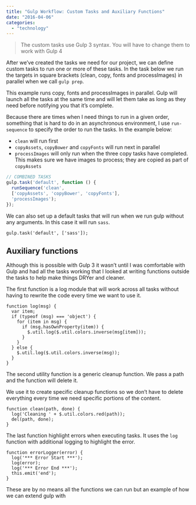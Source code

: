 ```yaml
---
title: "Gulp Workflow: Custom Tasks and Auxiliary Functions"
date: "2016-04-06"
categories: 
  - "technology"
---
```


> The custom tasks use Gulp 3 syntax. You will have to change them to work with Gulp 4

After we’ve created the tasks we need for our project, we can define custom tasks to run one or more of these tasks. In the task below we run the targets in square brackets (clean, copy, fonts and processImages) in parallel when we call `gulp prep`.

This example runs copy, fonts and processImages in parallel. Gulp will launch all the tasks at the same time and will let them take as long as they need before notifying you that it’s complete.

Because there are times when I need things to run in a given order, something that is hard to do in an asynchronous environment, I use `run-sequence` to specify the order to run the tasks. In the example below:

- `clean` will run first
- `copyAssets`, `copyBower` and `copyFonts` will run next in parallel
- `processImages` will only run when the three copy tasks have completed. This makes sure we have images to process; they are copied as part of `copyAssets`

```javascript
// COMBINED TASKS
gulp.task('default', function () {
  runSequence('clean', 
  ['copyAssets', 'copyBower', 'copyFonts'], 
  'processImages');
});
```

We can also set up a default tasks that will run when we run gulp without any arguments. In this case it will run `sass`.

```
gulp.task('default', ['sass']);
```

## Auxiliary functions

Although this is possible with Gulp 3 it wasn’t until I was comfortable with Gulp and had all the tasks working that I looked at writing functions outside the tasks to help make things DRYer and cleaner.

The first function is a log module that will work across all tasks without having to rewrite the code every time we want to use it.

```
function log(msg) {
  var item;
  if (typeof (msg) === 'object') {
    for (item in msg) {
      if (msg.hasOwnProperty(item)) {
        $.util.log($.util.colors.inverse(msg[item]));
      }
    }
  } else {
    $.util.log($.util.colors.inverse(msg));
  }
}
```

The second utility function is a generic cleanup function. We pass a path and the function will delete it.

We use it to create specific cleanup functions so we don’t have to delete everything every time we need specific portions of the content.

```
function clean(path, done) {
  log('Cleaning ' + $.util.colors.red(path));
  del(path, done);
}
```

The last function highlight errors when executing tasks. It uses the `log` function with additional logging to highlight the error.

```
function errorLogger(error) {
  log('*** Error Start ***');
  log(error);
  log('*** Error End ***');
  this.emit('end');
}
```

These are by no means all the functions we can run but an example of how we can extend gulp with
